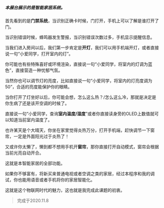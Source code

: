 ##### 本展台展示的是智能家居系统。

首先看到的是**门禁系统**，当识别正确卡时候，门打开，手机上可以了解是谁打开了门。

当识别错误时候，蜂鸣器发生警报，当识别错误次数过多，手机显示提醒信息。

当我们进入房间以后，我们第一步肯定是**开灯**，我们可以用手机端开灯，或者直接说一句“小爱同学，打开室内的灯”。

你可能也有些特殊喜好或环境渲染，直接说一句“小爱同学，将室内的灯调为蓝色”，直接营造一种忧郁气氛。

当然你也可以调节灯的亮度，比如直接说一句“小爱同学，将室内的灯亮度调为50”，合适的亮度能保护你的眼睛。

当你打开了灯坐好以后，你可能会想，怎么这么热？/怎么这么冷，那就是决定是你生病了还是该开空调的时候了。

直接说一句“小爱同学，查询**室内温度/湿度**”或者你直接读身旁的OLED上数值就可以知道当前室内温度了。

也许某天是个大晴天，你坐在家里觉得炎热万分，打开手机端，赶快调节一下窗帘，一定是外面阳光过于炎热了！

又或许你太懒了，懒到都不想用手机开**窗帘**，那你直接打开自动模式，窗帘会根据当前光亮自动开合。

这就是本智能家居的全部功能。

如果你不够富有，将新买来普通电视或者空调之类的家居，经过本程序和我的调试，你也能用语音或者手机将你的家居智能化。

这就是这个物联网时代的魅力，这也就是我完成此课题的初衷。

> 完成于2020.11.8
